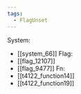 ```yaml
---
tags:
  - FlagUnset
---
```

System:
- [[system_66]]
Flag:
- [[flag_12107]]
- [[flag_9477]]
Fn:
- [[t4122_function14]]
- [[t4122_function19]]

